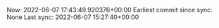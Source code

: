 Now: 2022-06-07 17:43:49.920376+00:00 Earliest commit since sync: None Last sync: 2022-06-07 15:27:40+00:00
